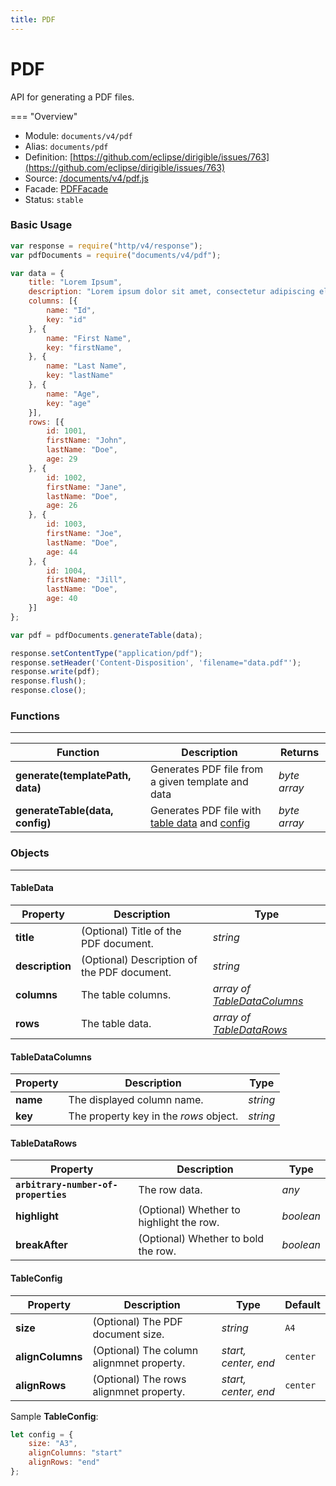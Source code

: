 ```yaml
---
title: PDF
---
```


PDF
===

API for generating a PDF files.

=== "Overview"
- Module: `documents/v4/pdf`
- Alias: `documents/pdf`
- Definition: [https://github.com/eclipse/dirigible/issues/763](https://github.com/eclipse/dirigible/issues/763)
- Source: [/documents/v4/pdf.js](https://github.com/dirigiblelabs/api-documents/blob/master/documents/v4/pdf.js)
- Facade: [PDFFacade](https://github.com/eclipse/dirigible/blob/master/api/api-facade/api-documents/src/main/java/org/eclipse/dirigible/api/v3/documents/PDFFacade.java)
- Status: `stable`


### Basic Usage

```javascript
var response = require("http/v4/response");
var pdfDocuments = require("documents/v4/pdf");

var data = {
    title: "Lorem Ipsum",
    description: "Lorem ipsum dolor sit amet, consectetur adipiscing elit. Vivamus lacinia fermentum magna, sit amet accumsan felis auctor ac.",
    columns: [{
        name: "Id",
        key: "id"
    }, {
        name: "First Name",
        key: "firstName",
    }, {
        name: "Last Name",
        key: "lastName"
    }, {
        name: "Age",
        key: "age"
    }],
    rows: [{
        id: 1001,
        firstName: "John",
        lastName: "Doe",
        age: 29
    }, {
        id: 1002,
        firstName: "Jane",
        lastName: "Doe",
        age: 26
    }, {
        id: 1003,
        firstName: "Joe",
        lastName: "Doe",
        age: 44
    }, {
        id: 1004,
        firstName: "Jill",
        lastName: "Doe",
        age: 40
    }]
};

var pdf = pdfDocuments.generateTable(data);

response.setContentType("application/pdf");
response.setHeader('Content-Disposition', 'filename="data.pdf"');
response.write(pdf);
response.flush();
response.close();
```

### Functions

---

Function     | Description | Returns
------------ | ----------- | --------
**generate(templatePath, data)**   | Generates PDF file from a given template and data | *byte array*
**generateTable(data, config)**   | Generates PDF file with [table data](#tabledata) and [config](#tableconfig) | *byte array*


### Objects

---


#### TableData

Property     | Description | Type
------------ | ----------- | --------
**title**   | (Optional) Title of the PDF document.  | *string*
**description**   | (Optional) Description of the PDF document.  | *string*
**columns**   | The table columns.  | *array of [TableDataColumns](#tabledatacolumns)*
**rows** | The table data. | *array of [TableDataRows](#tabledatacolumns)*

#### TableDataColumns

Property     | Description | Type
------------ | ----------- | --------
**name**   | The displayed column name.  | *string*
**key**   | The property key in the *rows* object.  | *string*

#### TableDataRows

Property     | Description | Type
------------ | ----------- | --------
**`arbitrary-number-of-properties`**   | The row data.  | *any*
**highlight**   | (Optional) Whether to highlight the row.  | *boolean*
**breakAfter**   | (Optional) Whether to bold the row.  | *boolean*

#### TableConfig

Property     | Description | Type     | Default
------------ | ----------- | -------- | --------
**size**   | (Optional) The PDF document size.  | *string* | `A4`
**alignColumns**   | (Optional) The column alignmnet property.  | *start, center, end* | `center`
**alignRows**   | (Optional) The rows alignmnet property.  | *start, center, end* | `center`

Sample **TableConfig**:

```javascript
let config = {
    size: "A3",
    alignColumns: "start"
    alignRows: "end"
};
```
